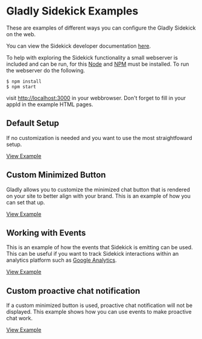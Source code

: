 # Gladly Sidekick Examples
These are examples of different ways you can configure the Gladly Sidekick on the web. 

You can view the Sidekick developer documentation [here](https://developer.gladly.com/sidekick/).

To help with exploring the Sidekick functionality a small webserver is included and can be run, for this [Node](https://nodejs.org/) and [NPM](https://www.npmjs.com/) must be installed. 
To run the webserver do the following. 
```
$ npm install
$ npm start
```
visit [http://localhost:3000](http://localhost:3000) in your webbrowser. Don't forget to fill in your appId in the example HTML pages.


## Default Setup
If no customization is needed and you want to use the most straightfoward setup. 

[View Example](docs/default)

## Custom Minimized Button
Gladly allows you to customize the minimized chat button that is rendered on your site to better align with your brand. This is an example of how you can set that up.

[View Example](docs/custom-minimized-button)

## Working with Events
This is an example of how the events that Sidekick is emitting can be used. This can be useful if you want to track Sidekick interactions within an analytics platform such as [Google Analytics](https://developers.google.com/analytics/devguides/collection/analyticsjs/events). 

[View Example](docs/working-with-events)

## Custom proactive chat notification
If a custom minimized button is used, proactive chat notification will not be displayed. This example shows how you can use events to make proactive chat work.

[View Example](docs/custom-proactive-chat)
